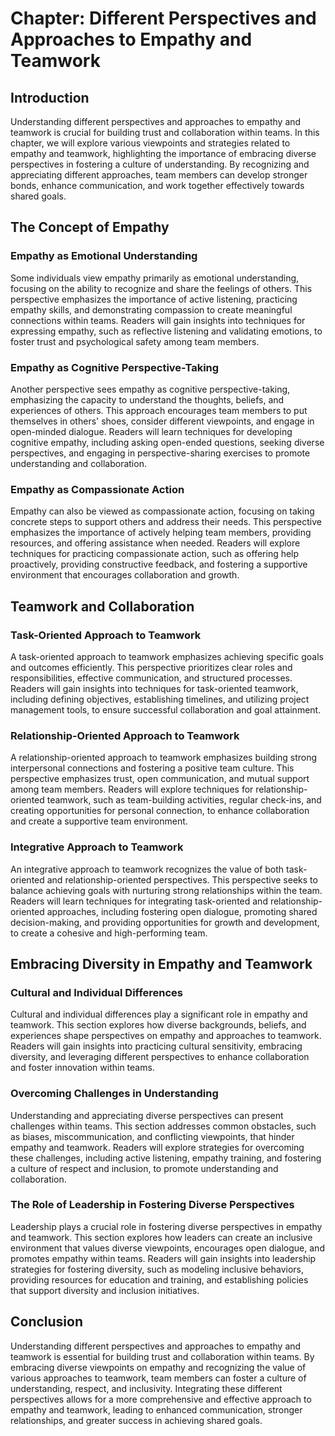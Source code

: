 Chapter: Different Perspectives and Approaches to Empathy and Teamwork
======================================================================

Introduction
------------

Understanding different perspectives and approaches to empathy and teamwork is crucial for building trust and collaboration within teams. In this chapter, we will explore various viewpoints and strategies related to empathy and teamwork, highlighting the importance of embracing diverse perspectives in fostering a culture of understanding. By recognizing and appreciating different approaches, team members can develop stronger bonds, enhance communication, and work together effectively towards shared goals.

The Concept of Empathy
----------------------

### Empathy as Emotional Understanding

Some individuals view empathy primarily as emotional understanding, focusing on the ability to recognize and share the feelings of others. This perspective emphasizes the importance of active listening, practicing empathy skills, and demonstrating compassion to create meaningful connections within teams. Readers will gain insights into techniques for expressing empathy, such as reflective listening and validating emotions, to foster trust and psychological safety among team members.

### Empathy as Cognitive Perspective-Taking

Another perspective sees empathy as cognitive perspective-taking, emphasizing the capacity to understand the thoughts, beliefs, and experiences of others. This approach encourages team members to put themselves in others' shoes, consider different viewpoints, and engage in open-minded dialogue. Readers will learn techniques for developing cognitive empathy, including asking open-ended questions, seeking diverse perspectives, and engaging in perspective-sharing exercises to promote understanding and collaboration.

### Empathy as Compassionate Action

Empathy can also be viewed as compassionate action, focusing on taking concrete steps to support others and address their needs. This perspective emphasizes the importance of actively helping team members, providing resources, and offering assistance when needed. Readers will explore techniques for practicing compassionate action, such as offering help proactively, providing constructive feedback, and fostering a supportive environment that encourages collaboration and growth.

Teamwork and Collaboration
--------------------------

### Task-Oriented Approach to Teamwork

A task-oriented approach to teamwork emphasizes achieving specific goals and outcomes efficiently. This perspective prioritizes clear roles and responsibilities, effective communication, and structured processes. Readers will gain insights into techniques for task-oriented teamwork, including defining objectives, establishing timelines, and utilizing project management tools, to ensure successful collaboration and goal attainment.

### Relationship-Oriented Approach to Teamwork

A relationship-oriented approach to teamwork emphasizes building strong interpersonal connections and fostering a positive team culture. This perspective emphasizes trust, open communication, and mutual support among team members. Readers will explore techniques for relationship-oriented teamwork, such as team-building activities, regular check-ins, and creating opportunities for personal connection, to enhance collaboration and create a supportive team environment.

### Integrative Approach to Teamwork

An integrative approach to teamwork recognizes the value of both task-oriented and relationship-oriented perspectives. This perspective seeks to balance achieving goals with nurturing strong relationships within the team. Readers will learn techniques for integrating task-oriented and relationship-oriented approaches, including fostering open dialogue, promoting shared decision-making, and providing opportunities for growth and development, to create a cohesive and high-performing team.

Embracing Diversity in Empathy and Teamwork
-------------------------------------------

### Cultural and Individual Differences

Cultural and individual differences play a significant role in empathy and teamwork. This section explores how diverse backgrounds, beliefs, and experiences shape perspectives on empathy and approaches to teamwork. Readers will gain insights into practicing cultural sensitivity, embracing diversity, and leveraging different perspectives to enhance collaboration and foster innovation within teams.

### Overcoming Challenges in Understanding

Understanding and appreciating diverse perspectives can present challenges within teams. This section addresses common obstacles, such as biases, miscommunication, and conflicting viewpoints, that hinder empathy and teamwork. Readers will explore strategies for overcoming these challenges, including active listening, empathy training, and fostering a culture of respect and inclusion, to promote understanding and collaboration.

### The Role of Leadership in Fostering Diverse Perspectives

Leadership plays a crucial role in fostering diverse perspectives in empathy and teamwork. This section explores how leaders can create an inclusive environment that values diverse viewpoints, encourages open dialogue, and promotes empathy within teams. Readers will gain insights into leadership strategies for fostering diversity, such as modeling inclusive behaviors, providing resources for education and training, and establishing policies that support diversity and inclusion initiatives.

Conclusion
----------

Understanding different perspectives and approaches to empathy and teamwork is essential for building trust and collaboration within teams. By embracing diverse viewpoints on empathy and recognizing the value of various approaches to teamwork, team members can foster a culture of understanding, respect, and inclusivity. Integrating these different perspectives allows for a more comprehensive and effective approach to empathy and teamwork, leading to enhanced communication, stronger relationships, and greater success in achieving shared goals.
